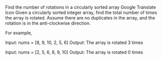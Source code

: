 Find the number of rotations in a circularly sorted array
Google Translate Icon
Given a circularly sorted integer array, find the total number of times the array is rotated. Assume there are no duplicates in the array, and the rotation is in the anti-clockwise direction.

For example,

Input:  nums = [8, 9, 10, 2, 5, 6]
Output: The array is rotated 3 times
 
 
Input:  nums = [2, 5, 6, 8, 9, 10]
Output: The array is rotated 0 times